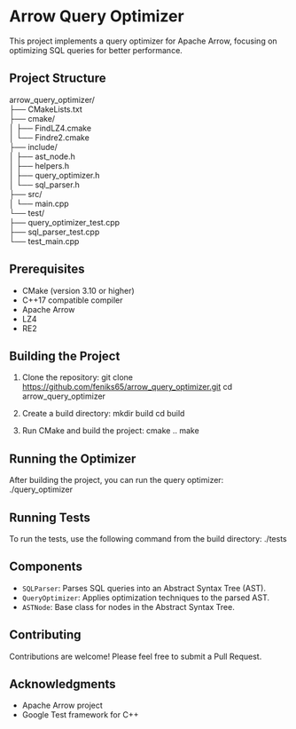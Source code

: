 # Arrow Query Optimizer

This project implements a query optimizer for Apache Arrow, focusing on optimizing SQL queries for better performance.

## Project Structure
arrow_query_optimizer/  
├── CMakeLists.txt  
├── cmake/  
│   ├── FindLZ4.cmake  
│   └── Findre2.cmake  
├── include/  
│   ├── ast_node.h  
│   ├── helpers.h  
│   ├── query_optimizer.h  
│   └── sql_parser.h  
├── src/  
│   └── main.cpp  
└── test/  
├── query_optimizer_test.cpp  
├── sql_parser_test.cpp  
└── test_main.cpp  

## Prerequisites

- CMake (version 3.10 or higher)
- C++17 compatible compiler
- Apache Arrow
- LZ4
- RE2

## Building the Project

1. Clone the repository:
git clone https://github.com/feniks65/arrow_query_optimizer.git
cd arrow_query_optimizer

2. Create a build directory:
mkdir build
cd build

3. Run CMake and build the project:
cmake ..
make

## Running the Optimizer

After building the project, you can run the query optimizer:
./query_optimizer

## Running Tests

To run the tests, use the following command from the build directory:
./tests

## Components

- `SQLParser`: Parses SQL queries into an Abstract Syntax Tree (AST).
- `QueryOptimizer`: Applies optimization techniques to the parsed AST.
- `ASTNode`: Base class for nodes in the Abstract Syntax Tree.

## Contributing

Contributions are welcome! Please feel free to submit a Pull Request.

## Acknowledgments

- Apache Arrow project
- Google Test framework for C++
